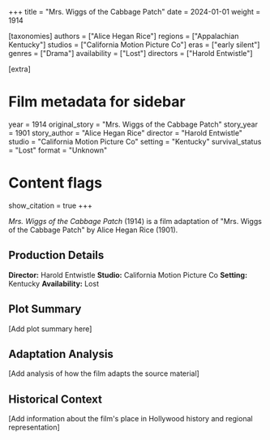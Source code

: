 +++
title = "Mrs. Wiggs of the Cabbage Patch"
date = 2024-01-01
weight = 1914

[taxonomies]
authors = ["Alice Hegan Rice"]
regions = ["Appalachian Kentucky"]
studios = ["California Motion Picture Co"]
eras = ["early silent"]
genres = ["Drama"]
availability = ["Lost"]
directors = ["Harold Entwistle"]

[extra]
# Film metadata for sidebar
year = 1914
original_story = "Mrs. Wiggs of the Cabbage Patch"
story_year = 1901
story_author = "Alice Hegan Rice"
director = "Harold Entwistle"
studio = "California Motion Picture Co"
setting = "Kentucky"
survival_status = "Lost"
format = "Unknown"

# Content flags
show_citation = true
+++

*Mrs. Wiggs of the Cabbage Patch* (1914) is a film adaptation of "Mrs. Wiggs of the Cabbage Patch" by Alice Hegan Rice (1901).

## Production Details

**Director:** Harold Entwistle
**Studio:** California Motion Picture Co
**Setting:** Kentucky
**Availability:** Lost

## Plot Summary

[Add plot summary here]

## Adaptation Analysis

[Add analysis of how the film adapts the source material]

## Historical Context

[Add information about the film's place in Hollywood history and regional representation]
